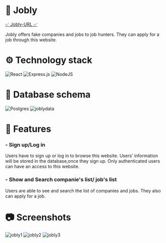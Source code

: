 # 📃 Jobly 
[✅ Jobly-URL ✅](https://jobly-jmjenna.surge.sh) 
<p> Jobly offers fake companies and jobs to job hunters. They can apply for a job through this website. </p>


# ⚙️ Technology stack 
  ![React](https://img.shields.io/badge/react-%2320232a.svg?style=for-the-badge&logo=react&logoColor=%2361DAFB)
  ![Express.js](https://img.shields.io/badge/express.js-%23404d59.svg?style=for-the-badge&logo=express&logoColor=%2361DAFB)
  ![NodeJS](https://img.shields.io/badge/node.js-6DA55F?style=for-the-badge&logo=node.js&logoColor=white)



# 💾 Database schema 
  ![Postgres](https://img.shields.io/badge/postgres-%23316192.svg?style=for-the-badge&logo=postgresql&logoColor=white)
  ![joblydata](https://user-images.githubusercontent.com/92393205/181142489-f8941acf-da1a-4714-8541-1c78297079a5.png)

  
# 🔧 Features
### - Sign up/Log in
<p> Users have to sign up or log in to browse this website. Users’ information will be stored in the database,once they sign up. Only authenticated users can have an access to this website. </p>


### - Show and Search companie's list/ job's list
<p> Users are able to see and search the list of companies and jobs. They also can apply for a job.</p>


# 📷 Screenshots
![jobly1](https://user-images.githubusercontent.com/92393205/181141683-0aa6f817-d765-44f3-9eee-43db3d06ea26.JPG)
![jobly2](https://user-images.githubusercontent.com/92393205/181141691-20f8888e-71d0-4a15-9aa1-d9bc6659be46.JPG)
![jobly3](https://user-images.githubusercontent.com/92393205/181141701-43f874b7-927d-4534-b263-d6344db5eb48.JPG)
